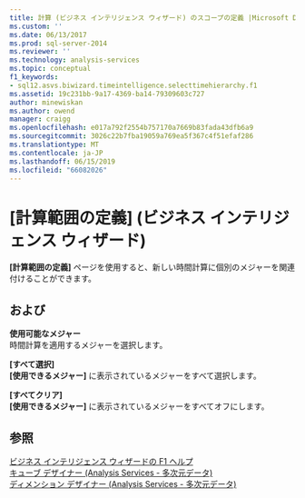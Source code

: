 ```yaml
---
title: 計算 (ビジネス インテリジェンス ウィザード) のスコープの定義 |Microsoft Docs
ms.custom: ''
ms.date: 06/13/2017
ms.prod: sql-server-2014
ms.reviewer: ''
ms.technology: analysis-services
ms.topic: conceptual
f1_keywords:
- sql12.asvs.biwizard.timeintelligence.selecttimehierarchy.f1
ms.assetid: 19c231bb-9a17-4369-ba14-79309603c727
author: minewiskan
ms.author: owend
manager: craigg
ms.openlocfilehash: e017a792f2554b757170a7669b83fada43dfb6a9
ms.sourcegitcommit: 3026c22b7fba19059a769ea5f367c4f51efaf286
ms.translationtype: MT
ms.contentlocale: ja-JP
ms.lasthandoff: 06/15/2019
ms.locfileid: "66082026"
---
```

# <a name="define-scope-of-calculations-business-intelligence-wizard"></a>[計算範囲の定義] (ビジネス インテリジェンス ウィザード)
  **[計算範囲の定義]** ページを使用すると、新しい時間計算に個別のメジャーを関連付けることができます。  
  
## <a name="options"></a>および  
 **使用可能なメジャー**  
 時間計算を適用するメジャーを選択します。  
  
 **[すべて選択]**  
 **[使用できるメジャー]** に表示されているメジャーをすべて選択します。  
  
 **[すべてクリア]**  
 **[使用できるメジャー]** に表示されているメジャーをすべてオフにします。  
  
## <a name="see-also"></a>参照  
 [ビジネス インテリジェンス ウィザードの F1 ヘルプ](business-intelligence-wizard-f1-help.md)   
 [キューブ デザイナー &#40;Analysis Services - 多次元データ&#41;](cube-designer-analysis-services-multidimensional-data.md)   
 [ディメンション デザイナー &#40;Analysis Services - 多次元データ&#41;](dimension-designer-analysis-services-multidimensional-data.md)  
  
  
